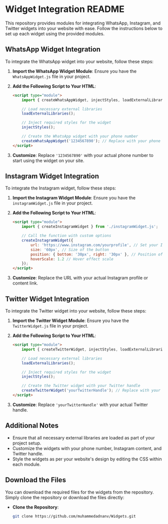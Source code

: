 # Widget Integration README

This repository provides modules for integrating WhatsApp, Instagram, and Twitter widgets into your website with ease. Follow the instructions below to set up each widget using the provided modules.

## WhatsApp Widget Integration

To integrate the WhatsApp widget into your website, follow these steps:

1. **Import the WhatsApp Widget Module**:
   Ensure you have the `WhatsAppWidget.js` file in your project.

2. **Add the Following Script to Your HTML**:

    ```html
    <script type="module">
        import { createWhatsAppWidget, injectStyles, loadExternalLibraries } from './WhatsAppWidget.js';

        // Load necessary external libraries
        loadExternalLibraries();

        // Inject required styles for the widget
        injectStyles();

        // Create the WhatsApp widget with your phone number
        createWhatsAppWidget('1234567890'); // Replace with your phone number
    </script>
    ```

3. **Customize**:
   Replace `'1234567890'` with your actual phone number to start using the widget on your site.

## Instagram Widget Integration

To integrate the Instagram widget, follow these steps:

1. **Import the Instagram Widget Module**:
   Ensure you have the `instagramWidget.js` file in your project.

2. **Add the Following Script to Your HTML**:

    ```html
    <script type="module">
        import { createInstagramWidget } from './instagramWidget.js';

        // Call the function with custom options
        createInstagramWidget({
            url: 'https://www.instagram.com/yourprofile', // Set your Instagram profile URL
            size: '60px', // Size of the button
            position: { bottom: '30px', right: '30px' }, // Position of the button
            hoverScale: 1.2 // Hover effect scale
        });
    </script>
    ```

3. **Customize**:
   Replace the URL with your actual Instagram profile or content link.

## Twitter Widget Integration

To integrate the Twitter widget into your website, follow these steps:

1. **Import the Twitter Widget Module**:
   Ensure you have the `TwitterWidget.js` file in your project.

2. **Add the Following Script to Your HTML**:

    ```html
    <script type="module">
        import { createTwitterWidget, injectStyles, loadExternalLibraries } from './TwitterWidget.js';

        // Load necessary external libraries
        loadExternalLibraries();

        // Inject required styles for the widget
        injectStyles();

        // Create the Twitter widget with your Twitter handle
        createTwitterWidget('yourTwitterHandle'); // Replace with your Twitter handle
    </script>
    ```

3. **Customize**:
   Replace `'yourTwitterHandle'` with your actual Twitter handle.

## Additional Notes

- Ensure that all necessary external libraries are loaded as part of your project setup.
- Customize the widgets with your phone number, Instagram content, and Twitter handle.
- Style the widgets as per your website's design by editing the CSS within each module.

## Download the Files

You can download the required files for the widgets from the repository. Simply clone the repository or download the files directly:

- **Clone the Repository**:
  ```bash
  git clone https://github.com/muhammedadnanv/Widgets.git

